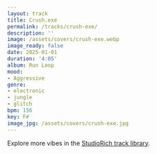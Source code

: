 ```yaml
---
layout: track
title: Crush.exe
permalink: /tracks/crush-exe/
description: ''
image: /assets/covers/crush-exe.webp
image_ready: false
date: 2025-01-01
duration: '4:05'
album: Run Loop
mood:
- Aggressive
genre:
- electronic
- jungle
- glitch
bpm: 156
key: F#
image_jpg: /assets/covers/crush-exe.jpg
---
```


Explore more vibes in the [StudioRich track library](/tracks/).
